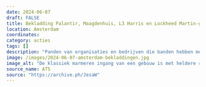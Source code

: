 ```yaml
---
date: 2024-06-07
draft: FALSE
title: Bekladding Palantir, Maagdenhuis, L3 Harris en Lockheed Martin-gebouwen
location: Amsterdam
coordinates: 
category: acties
tags: []
description: "Panden van organisaties en bedrijven die banden hebben met de zionistische bezetting van Palestina zijn beklad met rode verf. Het gaat om het Maagdenhuis van de Universiteit van Amsterdam, een pand van het bedrijf Palantir, een pand van L3 Harris, en een gebouw van Lockheed Martin."
image: /images/2024-06-07-amsterdam-bekladdingen.jpg
image_alt: "De klassiek marmeren ingang van een gebouw is met heldere rode verf beklad. Op de traptreden liggen stukken karton, waar mensen op kunnen lopen zonder in de verf te trappen. Twee personen in een blauw shirt en zwarte broek zijn bezig met de schoonmaak. Een bord bij de ingang draagt, in het Engels, de boodschap 'Pas op!'."
source_name: AT5
source: "https://archive.ph/JesaW"
---
```

